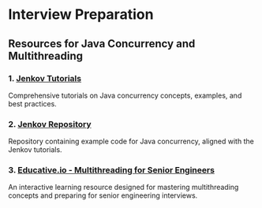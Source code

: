 # Interview Preparation

## Resources for Java Concurrency and Multithreading

### 1. [Jenkov Tutorials](https://jenkov.com/tutorials/java-concurrency/index.html)
Comprehensive tutorials on Java concurrency concepts, examples, and best practices.

### 2. [Jenkov Repository](https://github.com/jjenkov/java-examples/tree/main)
Repository containing example code for Java concurrency, aligned with the Jenkov tutorials.

### 3. [Educative.io - Multithreading for Senior Engineers](https://github.com/hemelnj/edu/tree/master/Java%20Multithreading%20for%20Senior%20Engineering%20Interviews%20-%20Learn%20Interactively)
An interactive learning resource designed for mastering multithreading concepts and preparing for senior engineering interviews.
